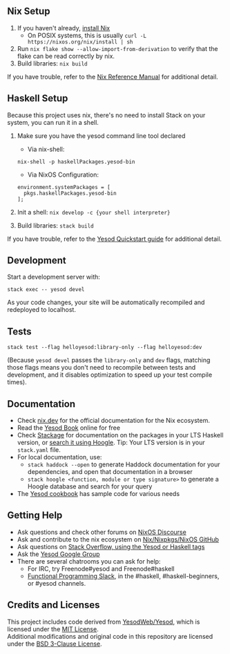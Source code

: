 ## Nix Setup

1. If you haven't already, [install Nix](https://nixos.org/download/)
	* On POSIX systems, this is usually `curl -L https://nixos.org/nix/install | sh`
2. Run `nix flake show --allow-import-from-derivation` to verify that the flake can be read correctly by nix.
3. Build libraries: `nix build`

If you have trouble, refer to the [Nix Reference Manual](https://hydra.nixos.org/build/275163694/download/1/manual/introduction.html) for additional detail.

## Haskell Setup

Because this project uses nix, there's no need to install Stack on your system, you can run it in a shell.
1. Make sure you have the yesod command line tool declared
	* Via nix-shell:

	```
	nix-shell -p haskellPackages.yesod-bin
	```

	* Via NixOS Configuration:

	```
	environment.systemPackages = [
      pkgs.haskellPackages.yesod-bin
    ];
	```

2. Init a shell: `nix develop -c {your shell interpreter}`
3. Build libraries: `stack build`

If you have trouble, refer to the [Yesod Quickstart guide](https://www.yesodweb.com/page/quickstart) for additional detail.

## Development

Start a development server with:

```
stack exec -- yesod devel
```

As your code changes, your site will be automatically recompiled and redeployed to localhost.

## Tests

```
stack test --flag helloyesod:library-only --flag helloyesod:dev
```

(Because `yesod devel` passes the `library-only` and `dev` flags, matching those flags means you don't need to recompile between tests and development, and it disables optimization to speed up your test compile times).

## Documentation

* Check [nix.dev](https://nix.dev/) for the official documentation for the Nix ecosystem.
* Read the [Yesod Book](https://www.yesodweb.com/book) online for free
* Check [Stackage](http://stackage.org/) for documentation on the packages in your LTS Haskell version, or [search it using Hoogle](https://www.stackage.org/lts/hoogle?q=). Tip: Your LTS version is in your `stack.yaml` file.
* For local documentation, use:
	* `stack haddock --open` to generate Haddock documentation for your dependencies, and open that documentation in a browser
	* `stack hoogle <function, module or type signature>` to generate a Hoogle database and search for your query
* The [Yesod cookbook](https://github.com/yesodweb/yesod-cookbook) has sample code for various needs

## Getting Help

* Ask questions and check other forums on [NixOS Discourse](https://discourse.nixos.org/)
* Ask and contribute to the nix ecosystem on [Nix/Nixpkgs/NixOS GitHub](https://github.com/NixOS/)
* Ask questions on [Stack Overflow, using the Yesod or Haskell tags](https://stackoverflow.com/questions/tagged/yesod+haskell)
* Ask the [Yesod Google Group](https://groups.google.com/forum/#!forum/yesodweb)
* There are several chatrooms you can ask for help:
	* For IRC, try Freenode#yesod and Freenode#haskell
	* [Functional Programming Slack](https://fpchat-invite.herokuapp.com/), in the #haskell, #haskell-beginners, or #yesod channels.

## Credits and Licenses

This project includes code derived from [YesodWeb/Yesod](https://github.com/yesodweb/yesod), which is licensed under the [MIT License]([https://opensource.org/licenses/MIT](https://github.com/yesodweb/yesod/blob/master/LICENSE)).  
Additional modifications and original code in this repository are licensed under the [BSD 3-Clause License](./LICENSE).
